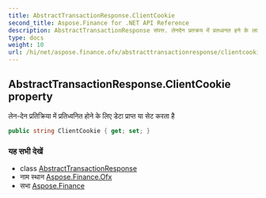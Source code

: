 ```yaml
---
title: AbstractTransactionResponse.ClientCookie
second_title: Aspose.Finance for .NET API Reference
description: AbstractTransactionResponse संपत्त. लेनदेन प्रतक्रय में प्रतध्वनत हने के लए डेट प्रप्त य सेट करत है
type: docs
weight: 10
url: /hi/net/aspose.finance.ofx/abstracttransactionresponse/clientcookie/
---
```

## AbstractTransactionResponse.ClientCookie property

लेन-देन प्रतिक्रिया में प्रतिध्वनित होने के लिए डेटा प्राप्त या सेट करता है

```csharp
public string ClientCookie { get; set; }
```

### यह सभी देखें

* class [AbstractTransactionResponse](../)
* नाम स्थान [Aspose.Finance.Ofx](../../abstracttransactionresponse/)
* सभा [Aspose.Finance](../../../)



